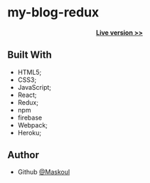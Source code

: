 # my-blog-redux

<h4 align="center"><a href="https://blooming-hamlet-26925.herokuapp.com/">Live version >></a></h4>


## Built With

- HTML5;
- CSS3;
- JavaScript;
- React;
- Redux;
- npm
- firebase
- Webpack;
- Heroku;

## Author

- Github [@Maskoul](https://github.com/maskoul-mohamed)

